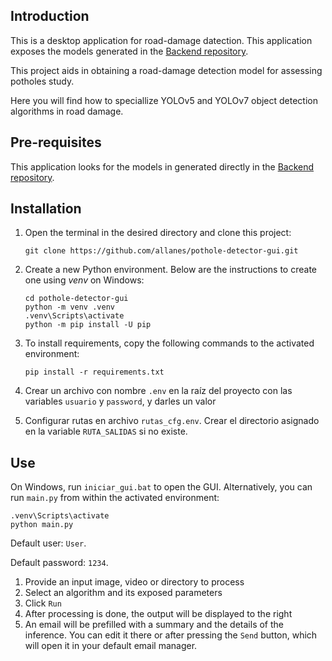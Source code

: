 ## Introduction

This is a desktop application for road-damage datection. This application exposes the models generated in the [Backend repository](https://github.com/allanes/pothole-detector-backend).

This project aids in obtaining a road-damage detection model for assessing potholes study.

Here you will find how to speciallize YOLOv5 and YOLOv7 object detection algorithms in road damage.


## Pre-requisites

This application looks for the models in generated directly in the [Backend repository](https://github.com/allanes/pothole-detector-backend).

## Installation

1. Open the terminal in the desired directory and clone this project:
   ```
   git clone https://github.com/allanes/pothole-detector-gui.git
   ```

2. Create a new Python environment. Below are the instructions to create one
using *venv* on Windows:
    ```   
    cd pothole-detector-gui
    python -m venv .venv
    .venv\Scripts\activate
    python -m pip install -U pip
    ``` 

3. To install requirements, copy the following commands to the activated 
environment:
    ```
    pip install -r requirements.txt    
    ```

4. Crear un archivo con nombre `.env` en la raíz del proyecto con las variables `usuario` y `password`, y darles un valor

5. Configurar rutas en archivo ``rutas_cfg.env``. Crear el directorio asignado en la variable `RUTA_SALIDAS` si no existe.

## Use
On Windows, run `iniciar_gui.bat` to open the GUI. Alternatively, you can run `main.py` from within the activated environment:
```
.venv\Scripts\activate
python main.py
```

Default user: `User`.

Default password: `1234`.

1. Provide an input image, video or directory to process
2. Select an algorithm and its exposed parameters
3. Click `Run`
4. After processing is done, the output will be displayed to the right
5. An email will be prefilled with a summary and the details of the inference. You can edit it there or after pressing the `Send`  button, which will open it in your default email manager.
